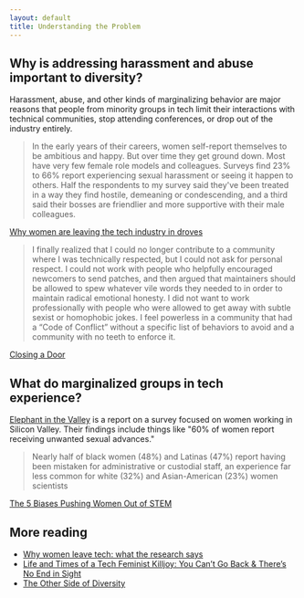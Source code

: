 ```yaml
---
layout: default
title: Understanding the Problem
---
```


## Why is addressing harassment and abuse important to diversity?

Harassment, abuse, and other kinds of marginalizing behavior are major reasons that people from minority groups in tech limit their interactions with technical communities, stop attending conferences, or drop out of the industry entirely.

> In the early years of their careers, women self-report themselves to be ambitious and happy. But over time they get ground down. Most have very few female role models and colleagues. Surveys find 23% to 66% report experiencing sexual harassment or seeing it happen to others. Half the respondents to my survey said they've been treated in a way they find hostile, demeaning or condescending, and a third said their bosses are friendlier and more supportive with their male colleagues.

[Why women are leaving the tech industry in droves](http://www.latimes.com/opinion/op-ed/la-oe-gardner-women-in-tech-20141207-story.html)

> I finally realized that I could no longer contribute to a community where I was technically respected, but I could not ask for personal respect. I could not work with people who helpfully encouraged newcomers to send patches, and then argued that maintainers should be allowed to spew whatever vile words they needed to in order to maintain radical emotional honesty. I did not want to work professionally with people who were allowed to get away with subtle sexist or homophobic jokes. I feel powerless in a community that had a “Code of Conflict” without a specific list of behaviors to avoid and a community with no teeth to enforce it.

[Closing a Door](http://sarah.thesharps.us/2015/10/05/closing-a-door/)

## What do marginalized groups in tech experience?

[Elephant in the Valley](http://www.elephantinthevalley.com) is a report on a survey focused on women working in Silicon Valley. Their findings include things like "60% of women report receiving unwanted sexual advances."

> Nearly half of black women (48%) and Latinas (47%) report having been mistaken for administrative or custodial staff, an experience far less common for white (32%) and Asian-American (23%) women scientists

[The 5 Biases Pushing Women Out of STEM](https://hbr.org/2015/03/the-5-biases-pushing-women-out-of-stem)

## More reading

- [Why women leave tech: what the research says](https://docs.google.com/document/d/1soIYek-YEIvqtu9brv3ecdPbuVzQKp_GhAozC06UrLo/edit?pli=1#)
- [Life and Times of a Tech Feminist Killjoy: You Can’t Go Back & There’s No End in Sight](http://juliepagano.com/blog/2014/10/10/life-and-times-of-a-tech-feminist-killjoy-you-cant-go-back-theres-no-end-in-sight/)
- [The Other Side of Diversity](https://medium.com/this-is-hard/the-other-side-of-diversity-1bb3de2f053e)